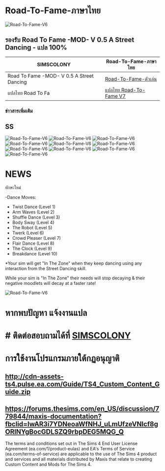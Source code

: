 # Road-To-Fame-ภาษาไทย
![Road-To-Fame-V6](https://sacrificialmods.com/images/road%20to%20fame%20-mod-%20v%2005%20thumbnail%20transparent2.png?crc=4147684601)

## รองรับ Road To Fame -MOD- V 0.5 A Street Dancing - แปล 100%

| SIMSCOLONY| Road-To-Fame-ภาษาไทย |
| ------------- | ------------- |
| Road To Fame -MOD- V 0.5 A Street Dancing| [Road-To-Fame-ตัวเล่น](https://www.patreon.com/posts/sims-4-road-to-v-50680805) |
| แปลไทย Road To Fa| [แปลไทย Road-To-Fame V7](https://github.com/simscolony/Road-To-Fame-Traditional-THAI/raw/master/%5BSIMSCOLONY%5D_ROAD_To_FAME_V7_TH.package) |



### ข่าวสารเพิ่มเติม


## SS

![Road-To-Fame-V6](https://i.imgur.com/EAZXeVW.jpg)
![Road-To-Fame-V6](https://github.com/simscolony/Road-To-Fame-Traditional-THAI/blob/master/Road_To_Fame_5/Road_To_Fame_5C.jpg?raw=true)
![Road-To-Fame-V6](https://github.com/simscolony/Road-To-Fame-Traditional-THAI/blob/master/Road_To_Fame_5/Road_To_Fame_5B.jpg?raw=true)
![Road-To-Fame-V6](https://i.imgur.com/ZhEhYOy.jpg)
![Road-To-Fame-V6](https://i.imgur.com/nP250QA.jpg)
![Road-To-Fame-V6](https://i.imgur.com/JjXCuRt.jpg)
![Road-To-Fame-V6](https://i.imgur.com/IlVi1QJ.jpg)
![Road-To-Fame-V6](https://i.imgur.com/A5tEiQ4.jpg)
![Road-To-Fame-V6](https://i.imgur.com/KAbmhdt.jpg)
![Road-To-Fame-V6](https://i.imgur.com/PeQUcc2.jpg)


# NEWS

ทักษะใหม่

-Dance Moves:
  - Twist Dance (Level 1)
  - Arm Waves (Level 2)
  - Shuffle Dance (Level 3)
  - Body Sway (Level 4)
  - The Robot (Level 5)
  - Twerk (Level 6)
  - Crowd Pleaser (Level 7)
  - Flair Dance (Level 8)
  - The Clock (Level 9)
  - Breakdance (Level 10)
 
*Your sim will get "In The Zone" when they keep dancing using any interaction from the Street Dancing skill.

While your sim is "In The Zone" their needs will stop decaying & their negative moodlets will decay at a faster rate!

![Road-To-Fame-V6](https://sacrificialmods.com/images/purchase%20street%20dance%20items.png?crc=3866061981)

# หากพบปัญหา แจ้งงานแปล
# # ติดต่อสอบถามได้ที่ [SIMSCOLONY](https://www.facebook.com/SimsColony/)


# การใช้งานโปรแกรมภายใต้กฏอนุญาติ 
## http://cdn-assets-ts4.pulse.ea.com/Guide/TS4_Custom_Content_Guide.zip
## https://forums.thesims.com/en_US/discussion/779844/maxis-documentation?fbclid=IwAR3i7YDNeoaWfNHJ_uLmUfzeVNIcf8gORINYgBocGDLSZQ9rbpDEG5MQG_Q

The terms and conditions set out in The Sims 4 End User License Agreement (ea.com/1/product-eulas) and EA's Terms of Service (ea.com/terms-of-service) are applicable to the use of The Sims 4 product and services and all materials distributed by Maxis that relate to creating Custom Content and Mods for The Sims 4.

